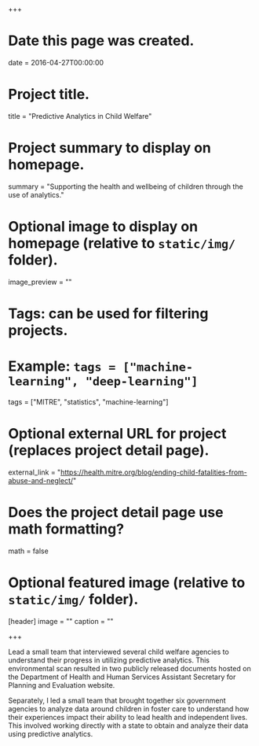+++
# Date this page was created.
date = 2016-04-27T00:00:00

# Project title.
title = "Predictive Analytics in Child Welfare"

# Project summary to display on homepage.
summary = "Supporting the health and wellbeing of children through the use of analytics."

# Optional image to display on homepage (relative to `static/img/` folder).
image_preview = ""

# Tags: can be used for filtering projects.
# Example: `tags = ["machine-learning", "deep-learning"]`
tags = ["MITRE", "statistics", "machine-learning"]

# Optional external URL for project (replaces project detail page).
external_link = "https://health.mitre.org/blog/ending-child-fatalities-from-abuse-and-neglect/"

# Does the project detail page use math formatting?
math = false

# Optional featured image (relative to `static/img/` folder).
[header]
image = ""
caption = ""

+++

Lead a small team that interviewed several child welfare agencies to understand their progress in utilizing predictive analytics. This environmental scan resulted in two publicly released documents hosted on the Department of Health and Human Services Assistant Secretary for Planning and Evaluation website. 

Separately, I led a small team that brought together six government agencies to analyze data around children in foster care to understand how their experiences impact their ability to lead health and independent lives. This involved working directly with a state to obtain and analyze their data using predictive analytics.